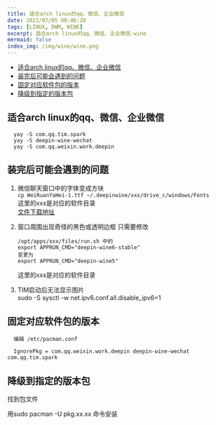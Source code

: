 ```yaml
---
title: 适合arch linux的qq、微信、企业微信
date: 2022/07/05 00:46:20
tags: [LINUX, DWM, WINE]
excerpt: 适合arch linux的qq、微信、企业微信-wine
mermaid: false
index_img: /img/wine/wine.png
---
```


<!-- markdown-toc GitLab -->

* [适合arch linux的qq、微信、企业微信](#适合arch-linux的qq微信企业微信)
* [装完后可能会遇到的问题](#装完后可能会遇到的问题)
* [固定对应软件包的版本](#固定对应软件包的版本)
* [降级到指定的版本包](#降级到指定的版本包)

<!-- markdown-toc -->

## 适合arch linux的qq、微信、企业微信

```plaintext
  yay -S com.qq.tim.spark
  yay -S deepin-wine-wechat
  yay -S com.qq.weixin.work.deepin
```

## 装完后可能会遇到的问题

1. 微信聊天窗口中的字体变成方块  
    `cp WeiRuanYaHei-1.ttf ~/.deepinwine/xxx/drive_c/windows/Fonts`  
    这里的xxx是对应的软件目录  
    [文件下载地址](/file/menu)

2. 窗口周围出现奇怪的黑色或透明边框 只需要修改  
    ```plaintext
    /opt/apps/xxx/files/run.sh 中的 
    export APPRUN_CMD="deepin-wine6-stable"
    变更为
    export APPRUN_CMD="deepin-wine5"
    ```
    这里的xxx是对应的软件目录  

3. TIM启动后无法显示图片  
    sudo -S sysctl -w net.ipv6.conf.all.disable_ipv6=1

## 固定对应软件包的版本

```plaintext
  编辑 /etc/pacman.conf

  IgnorePkg = com.qq.weixin.work.deepin deepin-wine-wechat com.qq.tim.spark
```

## 降级到指定的版本包

找到包文件

用sudo pacman -U pkg.xx.xx 命令安装
